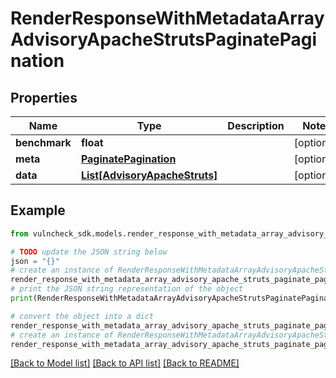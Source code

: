 # RenderResponseWithMetadataArrayAdvisoryApacheStrutsPaginatePagination


## Properties

Name | Type | Description | Notes
------------ | ------------- | ------------- | -------------
**benchmark** | **float** |  | [optional] 
**meta** | [**PaginatePagination**](PaginatePagination.md) |  | [optional] 
**data** | [**List[AdvisoryApacheStruts]**](AdvisoryApacheStruts.md) |  | [optional] 

## Example

```python
from vulncheck_sdk.models.render_response_with_metadata_array_advisory_apache_struts_paginate_pagination import RenderResponseWithMetadataArrayAdvisoryApacheStrutsPaginatePagination

# TODO update the JSON string below
json = "{}"
# create an instance of RenderResponseWithMetadataArrayAdvisoryApacheStrutsPaginatePagination from a JSON string
render_response_with_metadata_array_advisory_apache_struts_paginate_pagination_instance = RenderResponseWithMetadataArrayAdvisoryApacheStrutsPaginatePagination.from_json(json)
# print the JSON string representation of the object
print(RenderResponseWithMetadataArrayAdvisoryApacheStrutsPaginatePagination.to_json())

# convert the object into a dict
render_response_with_metadata_array_advisory_apache_struts_paginate_pagination_dict = render_response_with_metadata_array_advisory_apache_struts_paginate_pagination_instance.to_dict()
# create an instance of RenderResponseWithMetadataArrayAdvisoryApacheStrutsPaginatePagination from a dict
render_response_with_metadata_array_advisory_apache_struts_paginate_pagination_from_dict = RenderResponseWithMetadataArrayAdvisoryApacheStrutsPaginatePagination.from_dict(render_response_with_metadata_array_advisory_apache_struts_paginate_pagination_dict)
```
[[Back to Model list]](../README.md#documentation-for-models) [[Back to API list]](../README.md#documentation-for-api-endpoints) [[Back to README]](../README.md)


